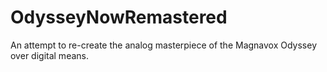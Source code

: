 # OdysseyNowRemastered
An attempt to re-create the analog masterpiece of the Magnavox Odyssey over digital means.
